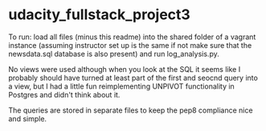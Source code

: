 # udacity_fullstack_project3

To run: load all files (minus this readme) into the shared folder of a vagrant instance (assuming instructor set up is the same if not make sure that the newsdata.sql database is also present) and run log_analysis.py.

No views were used although when you look at the SQL it seems like I probably should have turned at least part of the first and seocnd query into a view, but I had a little fun reimplementing UNPIVOT functionality in Postgres and didn't think about it.

The queries are stored in separate files to keep the pep8 compliance nice and simple.